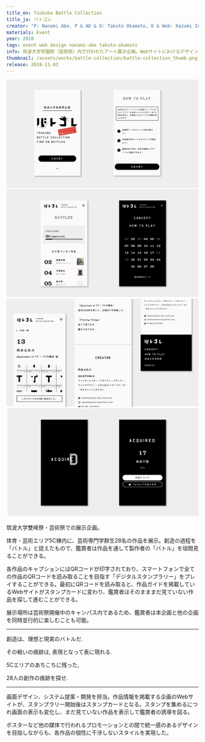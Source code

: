 ```yaml
---
title_en: Tsukuba Battle Collection
title_ja: バトコレ
creator: "P: Nanami Abe, P & AD & D: Takuto Okamoto, D & Web: Kazumi Inada"
materials: Event
year: 2018
tags: event web design nanami-abe takuto-okamoto
info: 筑波大学学園祭（芸術祭）内で行われたアート展示企画。Webサイトにおけるデザイン展開と構築を担当。
thumbnail: /assets/works/battle-collection/battle-collection_thumb.png
release: 2018-11-03
---
```


![](/assets/works/battle-collection/battle-collection_00.png)
![](/assets/works/battle-collection/battle-collection_01.png)
![](/assets/works/battle-collection/battle-collection_02.png)
![](/assets/works/battle-collection/battle-collection_03.png)

筑波大学雙峰祭・芸術祭での展示企画。

体育・芸術エリア5C棟内に、芸術専門学群生28名の作品を展示。創造の過程を「バトル」と捉えたもので、鑑賞者は作品を通して製作者の「バトル」を垣間見ることができる。

各作品のキャプションにはQRコードが印字されており、スマートフォンで全ての作品のQRコードを読み取ることを目指す「デジタルスタンプラリー」をプレイすることができる。最初にQRコードを読み取ると、作品ガイドを掲載しているWebサイトがスタンプカードに変わり、鑑賞者はそのまままだ見ていない作品を探して進むことができる。

展示場所は芸術祭開催中のキャンパス内であるため、鑑賞者は本企画と他の企画を同時並行的に楽しむことも可能。

---

創造は、理想と現実のバトルだ.

その戦いの痕跡は, 表現となって表に現れる.

5Cエリアのあちこちに残った,

28人の創作の痕跡を探せ.

---

画面デザイン、システム提案・開発を担当。作品情報を掲載する企画のWebサイトが、スタンプラリー開始後はスタンプカードとなる。スタンプを集めるにつれ画面の表示も変化し、まだ見ていない作品を表示して鑑賞者の誘導を図る。

ポスターなど他の媒体で行われるプロモーションとの間で統一感のあるデザインを目指しながらも、各作品の個性に干渉しないスタイルを実現した。
